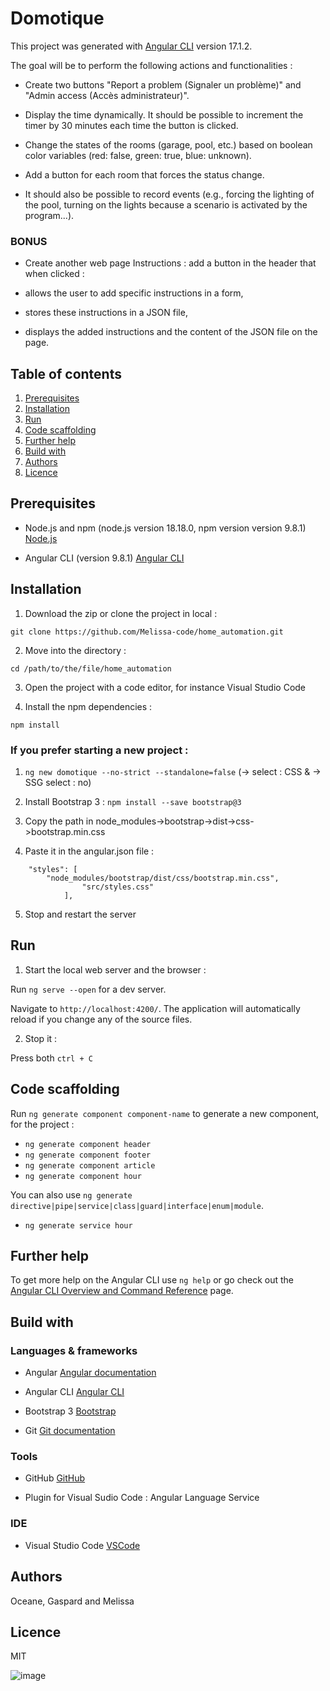 # Domotique

This project was generated with [Angular CLI](https://github.com/angular/angular-cli) version 17.1.2.


The goal will be to perform the following actions and functionalities :

- Create two buttons "Report a problem (Signaler un problème)" and "Admin access (Accès administrateur)".

- Display the time dynamically. It should be possible to increment the timer by 30 minutes each time the button is clicked.

- Change the states of the rooms (garage, pool, etc.) based on boolean color variables (red: false, green: true, blue: unknown).

- Add a button for each room that forces the status change.

- It should also be possible to record events (e.g., forcing the lighting of the pool, turning on the lights because a scenario is activated by the program...).


### BONUS

- Create another web page Instructions : add a button in the header that when clicked :

- allows the user to add specific instructions in a form, 

- stores these instructions in a JSON file, 

- displays the added instructions and the content of the JSON file on the page.



## Table of contents

1.  [Prerequisites](#Prerequisites)
2.  [Installation](#Installation)
3.  [Run](#Run)
4.  [Code scaffolding](#Code-scaffolding)
5.  [Further help](#Further-help)
6.  [Build with](#Build-with)
7.  [Authors](#Authors)
8.  [Licence](#Licence)



## Prerequisites

- Node.js and npm (node.js version 18.18.0, npm version version 9.8.1) [Node.js](https://nodejs.org/en/download)

- Angular CLI (version 9.8.1) [Angular CLI](https://github.com/angular/angular-cli)



## Installation

1. Download the zip or clone the project in local :

`git clone https://github.com/Melissa-code/home_automation.git`

2. Move into the directory : 

`cd /path/to/the/file/home_automation`

3. Open the project with a code editor, for instance Visual Studio Code 

4. Install the npm dependencies :

`npm install`


### If you prefer starting a new project : 

1. `ng new domotique --no-strict --standalone=false` (-> select : CSS & -> SSG select : no)

2. Install Bootstrap 3 : `npm install --save bootstrap@3`

3. Copy the path in node_modules->bootstrap->dist->css->bootstrap.min.css

4. Paste it in the angular.json file : 

```line 37: 
    "styles": [
		"node_modules/bootstrap/dist/css/bootstrap.min.css",
              	"src/styles.css"
            ],
```

5. Stop and restart the server 



## Run 

1. Start the local web server and the browser : 

Run `ng serve --open` for a dev server. 

Navigate to `http://localhost:4200/`. The application will automatically reload if you change any of the source files.


2. Stop it :

Press both `ctrl + C`



## Code scaffolding

Run `ng generate component component-name` to generate a new component, for the project :

- `ng generate component header`
- `ng generate component footer`
- `ng generate component article`
- `ng generate component hour`

You can also use `ng generate directive|pipe|service|class|guard|interface|enum|module`.

- `ng generate service hour`



## Further help

To get more help on the Angular CLI use `ng help` or go check out the [Angular CLI Overview and Command Reference](https://angular.io/cli) page.



## Build with 

### Languages & frameworks 

- Angular [Angular documentation](https://angular.io/)

- Angular CLI [Angular CLI](https://angular.io/cli)

- Bootstrap 3 [Bootstrap](https://getbootstrap.com/docs/3.4/)

- Git [Git documentation](https://git-scm.com/docs/git)


### Tools 

- GitHub [GitHub](https://github.com/)

- Plugin for Visual Sudio Code : Angular Language Service


### IDE 

- Visual Studio Code [VSCode](https://code.visualstudio.com/)



## Authors 

Oceane, Gaspard and Melissa



## Licence

MIT 


![image](https://github.com/Melissa-code/home_automation/assets/94532496/4bed94b3-4472-4bd2-beec-37fa19520a37)
